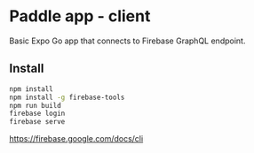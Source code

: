# Paddle app - client

Basic Expo Go app that connects to Firebase GraphQL endpoint.

## Install


```sh
npm install
npm install -g firebase-tools
npm run build
firebase login
firebase serve
```

https://firebase.google.com/docs/cli